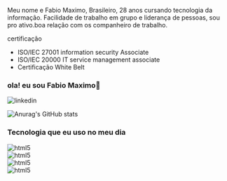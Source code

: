 Meu nome e Fabio Maximo, Brasileiro, 28 anos cursando tecnologia da informação. Facilidade de trabalho em grupo e liderança de pessoas, sou pro ativo.boa relação com os companheiro de trabalho.

certificação
* ISO/IEC 27001 information security Associate
* ISO/IEC 20000 IT service management associate
* Certificação White Belt
### ola! eu sou Fabio Maximo👋
![linkedin](https://img.shields.io/badge/LinkedIn-0077B5?style=for-the-badge&logo=linkedin&logoColor=white)[](www.linkedin.com/in/fábiomaximo)

![Anurag's GitHub stats](https://github-readme-stats.vercel.app/api?username=fabio36m&show_icons=true&theme=dracula)

### Tecnologia que eu uso no meu dia
<div style="display:inline_bloc"></>
  <img alin="center" alt="html5" src="https://img.shields.io/badge/HTML-239120?style=for-the-badge&logo=html5&logoColor=white"/>
</div>
<div style="display:inline_bloc"></>
  <img alin="center" alt="html5" src="https://img.shields.io/badge/CSS-239120?&style=for-the-badge&logo=css3&logoColor=white"/>
</div><div style="display:inline_bloc"></>
  <img alin="center" alt="html5" src="https://img.shields.io/badge/JavaScript-F7DF1E?style=for-the-badge&logo=javascript&logoColor=black"/>
</div><div style="display:inline_bloc"></>
  <img alin="center" alt="html5" src="https://img.shields.io/badge/Node.js-43853D?style=for-the-badge&logo=node.js&logoColor=white"/>
</div>
<div style="display:inline_bloc"></>
  <img alin="center" alt="" src="    https://img.shields.io/badge/TypeScript-007ACC?style=for-the-badge&logo=typescript&logoColor=white"/>
</div>
<div style="display:inline_bloc"></>
  <img alin="center" alt="" src="    https://img.shields.io/badge/Python-14354C?style=for-the-badge&logo=python&logoColor=white"/>
</div>


